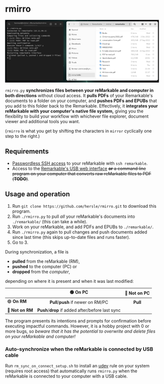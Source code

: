 # rmirro

![Screenshot](screenshot.png)

`rmirro.py` **synchronizes files between your reMarkable and computer in both directions** without cloud access.
It **pulls PDFs** of your Remarkable's documents to a folder on your computer,
and **pushes PDFs and EPUBs** that you add to this folder back to the Remarkable.
Effectively, it **integrates your reMarkable with your computer's native file system,**
giving you the flexibility to build your workflow with whichever file explorer, document viewer and additional tools you want.

(`rmirro` is what you get by shifting the characters in `mirror` cyclically one step to the right.)

## Requirements

* [Passwordless SSH access](https://remarkablewiki.com/tech/ssh#passwordless_login_with_ssh_keys) to your reMarkable with `ssh remarkable`.
* Access to the [Remarkable's USB web interface](https://remarkablewiki.com/tech/webinterface)
  ~~**or** a command line program on your computer that converts raw reMarkable files to PDF (**TODO**)~~.

## Usage and operation

1. Run `git clone https://github.com/hersle/rmirro.git` to download this program.
2. Run `./rmirro.py` to pull *all* your reMarkable's documents into `./remarkable/` (this can take a while).
3. Work on your reMarkable, and add PDFs and EPUBs to `./remarkable/`.
4. Run `./rmirro.py` again to pull changes and push documents added since last time (this skips up-to-date files and runs faster).
5. Go to 3.

During synchronization, a file is

* **pulled** from the reMarkable (RM),
* **pushed** to the computer (PC) or
* **dropped** from the *computer*,

depending on where it is present and when it was last modified:

|                  | 🟢 **On PC**                                      | 🔴 **Not on PC** |
|------------------|:-------------------------------------------------:|:----------------:|
| 🟢 **On RM**     | **Pull**/**push** if newer on RM/PC               | **Pull**         |
| 🔴 **Not on RM** | **Push**/**drop** if added after/before last sync |                  |

The program presents its intentions and prompts for confirmation before executing impactful commands.
However, it is a hobby project with 0 or more bugs, so *beware that it has the potential to overwrite and delete files on your reMarkable and computer!*

### Auto-synchronize when the reMarkable is connected by USB cable

Run `rm_sync_on_connect_setup.sh` to install an [udev](https://en.wikipedia.org/wiki/Udev) rule on your system (requires root access)
that automatically runs `rmirro.py` when the reMarkable is connected to your computer with a USB cable.

